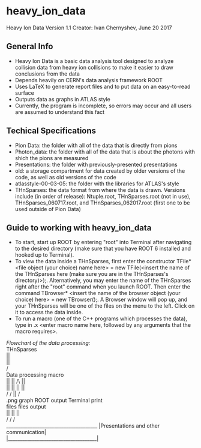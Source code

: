 # heavy_ion_data
Heavy Ion Data Version 1.1
Creator: Ivan Chernyshev, June 20 2017

## General Info
- Heavy Ion Data is a basic data analysis tool designed to analyze collision data from heavy ion collisions to make it easier to draw conclusions from the data 
- Depends heavily on CERN's data analysis framework ROOT
- Uses LaTeX to generate report files and to put data on an easy-to-read surface
- Outputs data as graphs in ATLAS style
- Currently, the program is incomplete, so errors may occur and all users are assumed to understand this fact 

## Techical Specifications
- Pion Data: the folder with all of the data that is directly from pions
- Photon_data: the folder with all of the data that is about the photons with shich the pions are measured
- Presentations: the folder with previously-presented presentations
- old: a storage compartment for data created by older versions of the code, as well as old versions of the code
- atlasstyle-00-03-05: the folder with the libraries for ATLAS's style
- THnSparses: the data format from where the data is drawn. Versions include (in order of release): Ntuple.root, THnSparses.root (not in use), THnSparses_060717.root, and THnSparses_062017.root (first one to be used outside of Pion Data)

## Guide to working with heavy_ion_data
- To start, start up ROOT by entering "root" into Terminal after navigating to the desired directory (make sure that you have ROOT 6 installed and hooked up to Terminal). 
- To view the data inside a THnSparses, first enter the constructor TFile* <file object (your choice) name here> = new TFile(<insert the name of the THnSparses here (make sure you are in the THnSparses's directory)>);. Alternatively, you may enter the name of the THnSparses right after the "root" command when you launch ROOT. Then enter the command TBrowser* <insert the name of the browser object (your choice) here> = new TBrowser();. A  Browser window will pop up, and your THnSparses will be one of the files on the menu to the left. Click on it to access the data inside.
- To run a macro (one of the C++ programs which processes the data), type in .x <enter macro name here, followed by any arguments that the macro requires>.

*Flowchart of the data processing:*<br />
THnSparses<br />
      ||<br />
      ||<br />
      \/<br />
     Data processing macro<br />
      ||      ||  /\    ||<br />
      ||      ||  ||    ||<br />
      \/      \/  ||    \/<br />
.png graph ROOT output Terminal print<br />
files       files       output<br />
    ||         ||         ||<br />
    \/         \/         \/<br />
\_\_\_\_\_\_\_\_\_\_\_\_\_\_\_\_\_\_\_\_\_\_\_\_\_\_\_\_\_\_\_\_\_\_\_\_\_\_
|Presentations and other communication|<br />
|_____________________________________|<br />
